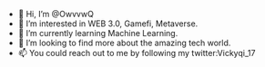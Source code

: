 - 👋 Hi, I’m @OwvvwQ
- 👀 I’m interested in WEB 3.0, Gamefi, Metaverse.
- 🌱 I’m currently learning Machine Learning.
- 💞️ I’m looking to find more about the amazing tech world.
- 📫 You could reach out to me by following my twitter:Vickyqi_17

<!---
OwvvwQ/OwvvwQ is a ✨ special ✨ repository because its `README.md` (this file) appears on your GitHub profile.
You can click the Preview link to take a look at your changes.
--->
